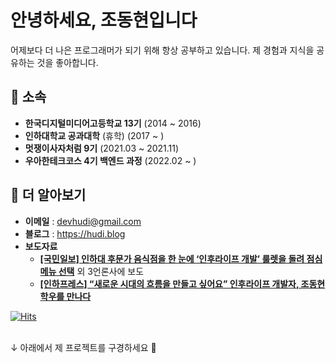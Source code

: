 # 안녕하세요, 조동현입니다

어제보다 더 나은 프로그래머가 되기 위해 항상 공부하고 있습니다. 제 경험과 지식을 공유하는 것을 좋아합니다.

## 🏢 소속

- **한국디지털미디어고등학교 13기** (2014 ~ 2016)
- **인하대학교 공과대학** (휴학) (2017 ~ )
- **멋쟁이사자처럼 9기** (2021.03 ~ 2021.11)
- **우아한테크코스 4기 백엔드 과정** (2022.02 ~ )

## 🔗 더 알아보기

- **이메일** : devhudi@gmail.com
- **블로그** : https://hudi.blog
- **보도자료**
  - **[[국민일보] 인하대 후문가 음식점을 한 눈에 ‘인후라이프 개발’ 룰렛을 돌려 점심 메뉴 선택](http://news.kmib.co.kr/article/view.asp?arcid=0012267786&code=61121411&cp=nv)** 외 3언론사에 보도
  - [**[인하프레스] “새로운 시대의 흐름을 만들고 싶어요” 인후라이프 개발자, 조동현 학우를 만나다**](http://www.inhapress.com/news/articleView.html?idxno=7721)

[![Hits](https://hits.seeyoufarm.com/api/count/incr/badge.svg?url=https%3A%2F%2Fgithub.com%2FdevHudi%2Fhit-counter&count_bg=%2379C83D&title_bg=%23555555&icon=&icon_color=%23E7E7E7&title=hits&edge_flat=false)](https://hits.seeyoufarm.com)

<br/>
↓ 아래에서 제 프로젝트를 구경하세요 🙂
